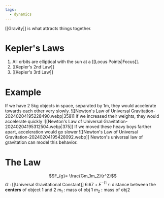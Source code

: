```yaml
---
tags:
  - dynamics
---
```

[[Gravity]] is what attracts things together.

# Kepler's Laws
1. All orbits are elliptical with the sun at a [[Locus Points|Focus]]. 
2. [[Kepler's 2nd Law]]
3. [[Kepler's 3rd Law]]
# Example
If we have 2 5kg objects in space, separated by 1m, they would accelerate towards each other very slowly.
![[Newton's Law of Universal Gravitation-20240204195228490.webp|358]]
If we increased their weights, they would accelerate quickly
![[Newton's Law of Universal Gravitation-20240204195312504.webp|375]]
If we moved these heavy boys farther apart, acceleration would go slower
![[Newton's Law of Universal Gravitation-20240204195428092.webp]]
Newton's universal law of gravitation can model this behavior.
# The Law
$$F_{g}= \frac{Gm_1m_2}{r^2}$$
$G$ : [[Universal Gravitational Constant]] $6.67+E^{-11}$ 
$r$: distance between the **centers** of object 1 and 2
$m_1$ : mass of obj 1
$m_2$ : mass of obj2